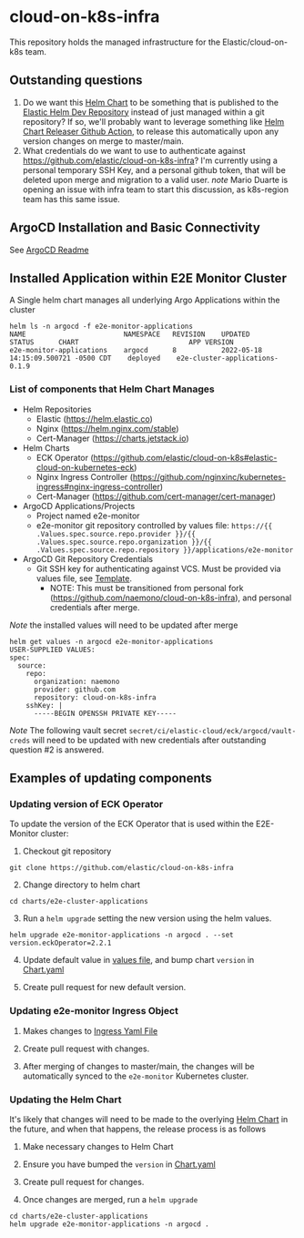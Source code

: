 # cloud-on-k8s-infra

This repository holds the managed infrastructure for the Elastic/cloud-on-k8s team.

## Outstanding questions

1. Do we want this [Helm Chart](./charts/e2e-cluster-applications/) to be something that is published to the [Elastic Helm Dev Repository](https://helm-dev.elastic.co/helm/) instead of just managed within a git repository?  If so, we'll probably want to leverage something like [Helm Chart Releaser Github Action](https://github.com/marketplace/actions/helm-chart-releaser), to release this automatically upon any version changes on merge to master/main.
2. What credentials do we want to use to authenticate against https://github.com/elastic/cloud-on-k8s-infra?  I'm currently using a personal temporary SSH Key, and a personal github token, that will be deleted upon merge and migration to a valid user.  *note* Mario Duarte is opening an issue with infra team to start this discussion, as k8s-region team has this same issue.

## ArgoCD Installation and Basic Connectivity

See [ArgoCD Readme](./charts/argocd/README.md)

## Installed Application within E2E Monitor Cluster

A Single helm chart manages all underlying Argo Applications within the cluster

```
helm ls -n argocd -f e2e-monitor-applications
NAME                    	NAMESPACE	REVISION	UPDATED                             	STATUS  	CHART                         	APP VERSION
e2e-monitor-applications	argocd   	8       	2022-05-18 14:15:09.500721 -0500 CDT	deployed	e2e-cluster-applications-0.1.9
```

### List of components that Helm Chart Manages

* Helm Repositories
  * Elastic (https://helm.elastic.co)
  * Nginx (https://helm.nginx.com/stable)
  * Cert-Manager (https://charts.jetstack.io)
* Helm Charts
  * ECK Operator (https://github.com/elastic/cloud-on-k8s#elastic-cloud-on-kubernetes-eck)
  * Nginx Ingress Controller (https://github.com/nginxinc/kubernetes-ingress#nginx-ingress-controller)
  * Cert-Manager (https://github.com/cert-manager/cert-manager)
* ArgoCD Applications/Projects
  * Project named e2e-monitor
  * e2e-monitor git repository controlled by values file: `https://{{ .Values.spec.source.repo.provider }}/{{ .Values.spec.source.repo.organization }}/{{ .Values.spec.source.repo.repository }}/applications/e2e-monitor`
* ArgoCD Git Repository Credentials
  * Git SSH key for authenticating against VCS.  Must be provided via values file, see [Template](./charts/e2e-cluster-applications/templates/07-source-repository-ssh-key.yaml).
    * NOTE: This must be transitioned from personal fork (https://github.com/naemono/cloud-on-k8s-infra), and personal credentials after merge.

*Note* the installed values will need to be updated after merge
```
helm get values -n argocd e2e-monitor-applications
USER-SUPPLIED VALUES:
spec:
  source:
    repo:
      organization: naemono
      provider: github.com
      repository: cloud-on-k8s-infra
    sshKey: |
      -----BEGIN OPENSSH PRIVATE KEY-----
```

*Note* The following vault secret `secret/ci/elastic-cloud/eck/argocd/vault-creds` will need to be updated with new credentials after outstanding question #2 is answered.

## Examples of updating components

### Updating version of ECK Operator

To update the version of the ECK Operator that is used within the E2E-Monitor cluster:

1. Checkout git repository

```
git clone https://github.com/elastic/cloud-on-k8s-infra
```

2. Change directory to helm chart

```
cd charts/e2e-cluster-applications
```

3. Run a `helm upgrade` setting the new version using the helm values.

```
helm upgrade e2e-monitor-applications -n argocd . --set version.eckOperator=2.2.1
```

4. Update default value in [values file](./charts/e2e-cluster-applications/values.yaml), and bump chart `version` in [Chart.yaml](./charts/e2e-cluster-applications/Chart.yaml)

5. Create pull request for new default version.

### Updating e2e-monitor Ingress Object

1. Makes changes to [Ingress Yaml File](./applications/e2e-monitor/e2e-ingress.yaml)

2. Create pull request with changes.

3. After merging of changes to master/main, the changes will be automatically synced to the `e2e-monitor` Kubernetes cluster.

### Updating the Helm Chart

It's likely that changes will need to be made to the overlying [Helm Chart](./charts/e2e-cluster-applications/) in the future, and when that happens, the release process is as follows

1. Make necessary changes to Helm Chart

2. Ensure you have bumped the `version` in [Chart.yaml](./charts/e2e-cluster-applications/Chart.yaml)

3. Create pull request for changes.

4. Once changes are merged, run a `helm upgrade`

```
cd charts/e2e-cluster-applications
helm upgrade e2e-monitor-applications -n argocd .
```
